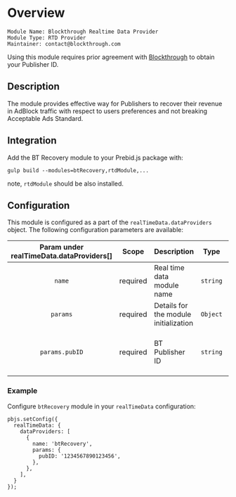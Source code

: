 # Overview

```
Module Name: Blockthrough Realtime Data Provider
Module Type: RTD Provider
Maintainer: contact@blockthrough.com
```

Using this module requires prior agreement with [Blockthrough](https://blockthrough.com) to obtain your Publisher ID.

## Description

The module provides effective way for Publishers to recover their revenue in AdBlock traffic with respect to users preferences and not breaking Acceptable Ads Standard.

## Integration

Add the BT Recovery module to your Prebid.js package with:

```
gulp build --modules=btRecovery,rtdModule,...
```
note, `rtdModule` should be also installed.

## Configuration

This module is configured as a part of the `realTimeData.dataProviders` object. The following configuration parameters are available:

| Param under realTimeData.dataProviders[] | Scope |  Description | Type | Example |
|:--------------:|:--------:|:-----------------------------------------|:--------------:|:--------------:|
|    `name`      | required | Real time data module name               |    `string`    | `'btRecovery'` |
|   `params`     | required | Details for the module initialization    |    `Object`    |                |
| `params.pubID` | required | BT Publisher ID                          |    `string`    | Please reach out to Blockthrough and request your `pubID` |


### Example

Configure `btRecovery` module in your `realTimeData` configuration:

```
pbjs.setConfig({
  realTimeData: {
    dataProviders: [
      {
        name: 'btRecovery',
        params: {
          pubID: '1234567890123456',
        },
      },
    ],
  }
});
```
